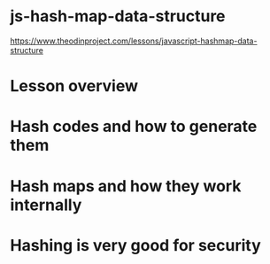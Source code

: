 # js-hash-map-data-structure
https://www.theodinproject.com/lessons/javascript-hashmap-data-structure



# Lesson overview

# Hash codes and how to generate them
# Hash maps and how they work internally

# Hashing is very good for security

